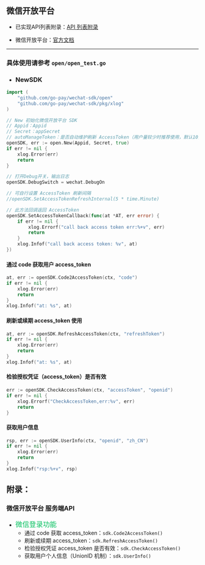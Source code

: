 ## 微信开放平台

- 已实现API列表附录：[API 列表附录](https://github.com/go-pay/wechat-sdk/blob/main/doc/public.md#%E9%99%84%E5%BD%95)

- 微信开放平台：[官方文档](https://developers.weixin.qq.com/doc/oplatform/Mobile_App/Resource_Center_Homepage.html)

---

### 具体使用请参考 `open/open_test.go`

- ### NewSDK

```go
import (
    "github.com/go-pay/wechat-sdk/open"
    "github.com/go-pay/wechat-sdk/pkg/xlog"
)

// New 初始化微信开放平台 SDK
// Appid：Appid
// Secret：appSecret
// autoManageToken：是否自动维护刷新 AccessToken（用户量较少时推荐使用，默认10分钟轮询检测一次，发现有效期小于1.5倍轮询时间时，自动刷新）
openSDK, err := open.New(Appid, Secret, true)
if err != nil {
    xlog.Error(err)
    return
}

// 打开Debug开关，输出日志
openSDK.DebugSwitch = wechat.DebugOn

// 可自行设置 AccessToken 刷新间隔
//openSDK.SetAccessTokenRefreshInternal(5 * time.Minute)

// 此方法回调返回 AccessToken
openSDK.SetAccessTokenCallback(func(at *AT, err error) {
    if err != nil {
        xlog.Errorf("call back access token err:%+v", err)
        return
    }
    xlog.Infof("call back access token: %v", at)
})
```

#### 通过 code 获取用户 access_token

```go
at, err := openSDK.Code2AccessToken(ctx, "code")
if err != nil {
    xlog.Error(err)
    return
}
xlog.Infof("at: %s", at)
```

#### 刷新或续期 access_token 使用

```go
at, err := openSDK.RefreshAccessToken(ctx, "refreshToken")
if err != nil {
    xlog.Error(err)
    return
}
xlog.Infof("at: %s", at)
```

#### 检验授权凭证（access_token）是否有效

```go
err := openSDK.CheckAccessToken(ctx, "accessToken", "openid")
if err != nil {
    xlog.Errorf("CheckAccessToken,err:%v", err)
    return
}
```

#### 获取用户信息

```go
rsp, err := openSDK.UserInfo(ctx, "openid", "zh_CN")
if err != nil {
    xlog.Error(err)
    return
}
xlog.Infof("rsp:%+v", rsp)
```

## 附录：

### 微信开放平台 服务端API

* <font color='#07C160' size='4'>微信登录功能</font>
	* 通过 code 获取 access_token：`sdk.Code2AccessToken()`
	* 刷新或续期 access_token：`sdk.RefreshAccessToken()`
	* 检验授权凭证 access_token 是否有效：`sdk.CheckAccessToken()`
	* 获取用户个人信息（UnionID 机制）：`sdk.UserInfo()`